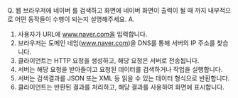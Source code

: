 Q. 웹 브라우저에 네이버 를 검색하고 화면에 네이버 화면이 출력이 될 때 까지 내부적으로 어떤 동작들이 수행이 되는지 설명해주세요.
A.
1. 사용자가 URL에 www.naver.com을 입력합니다.
2. 브라우저는 도메인 네임(www.naver.com)을 DNS를 통해 서버의 IP 주소를 찾습니다.
3. 클라이언트는 HTTP 요청을 생성하고, 해당 요청은 서버로 전송됩니다.
4. 서버는 해당 요청을 받아들이고 요청된 데이터를 검색하거나 작업을 실행합니다.
5. 서버는 검색결과를 JSON 또는 XML 등 읽을 수 있는 데이터 형식으로 반환합니다.
6. 클라이언트는 반환된 결과를 처리하고, 해당 결과를 사용하여 화면에 표시합니다.
